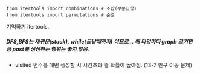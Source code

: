 ~~~
from itertools import combinations # 조합(부분집합)
from itertools import permutations # 순열
~~~

기억하기 itertools.  

##### DFS,BFS는 재귀문(stack), while(끝날때까지) 이므로... 매 타임마다 graph 크기만큼 past를 생성하는 행위는 좋지 않음.  
- visited 변수를 매번 생성할 시 시간초과 뜰 확률이 높아짐. (13-7 인구 이동 문제)
